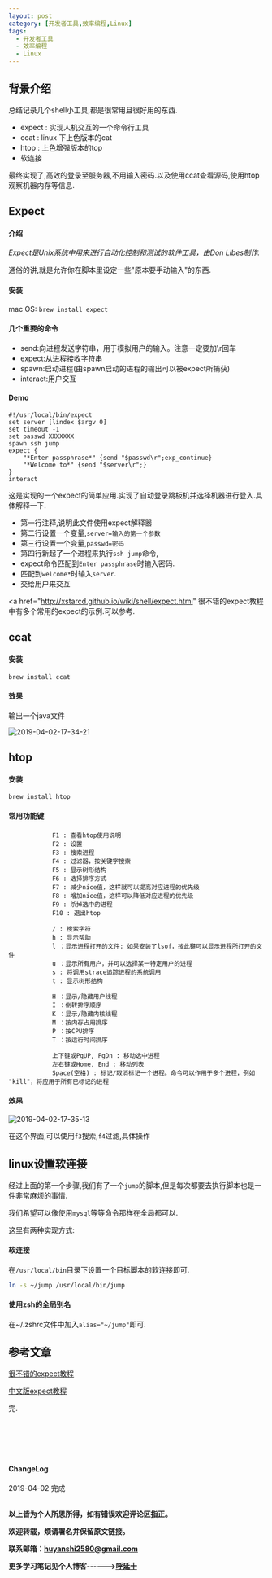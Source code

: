 ```yaml
---
layout: post
category: [开发者工具,效率编程,Linux]
tags:
  - 开发者工具
  - 效率编程
  - Linux
---
```


## 背景介绍

总结记录几个shell小工具,都是很常用且很好用的东西.

* expect : 实现人机交互的一个命令行工具
* ccat : linux 下上色版本的cat
* htop : 上色增强版本的top
* 软连接

最终实现了,高效的登录至服务器,不用输入密码.以及使用ccat查看源码,使用htop观察机器内存等信息.

## Expect

#### 介绍

*Expect是Unix系统中用来进行自动化控制和测试的软件工具，由Don Libes制作.*

通俗的讲,就是允许你在脚本里设定一些"原本要手动输入"的东西.

#### 安装

mac OS: `brew install expect`

#### 几个重要的命令

* send:向进程发送字符串，用于模拟用户的输入。注意一定要加\r回车
* expect:从进程接收字符串
* spawn:启动进程(由spawn启动的进程的输出可以被expect所捕获)
* interact:用户交互

#### Demo

```shell
#!/usr/local/bin/expect
set server [lindex $argv 0]
set timeout -1
set passwd XXXXXXX
spawn ssh jump
expect {
    "*Enter passphrase*" {send "$passwd\r";exp_continue}
    "*Welcome to*" {send "$server\r";}
}
interact
```

这是实现的一个expect的简单应用.实现了自动登录跳板机并选择机器进行登入.具体解释一下.

* 第一行注释,说明此文件使用expect解释器
* 第二行设置一个变量,`server=输入的第一个参数`
* 第三行设置一个变量,`passwd=密码`
* 第四行新起了一个进程来执行`ssh jump`命令,
* expect命令匹配到`Enter passphrase`时输入密码.
* 匹配到`welcome*`时输入`server`.
* 交给用户来交互

<a href="http://xstarcd.github.io/wiki/shell/expect.html" 很不错的expect教程</a> 中有多个常用的expect的示例.可以参考.


## ccat

#### 安装

`brew install ccat`

#### 效果

输出一个java文件

![2019-04-02-17-34-21](http://img.couplecoders.tech/2019-04-02-17-34-21.png)

## htop

#### 安装

`brew install htop`

#### 常用功能键
```
            F1 : 查看htop使用说明
            F2 : 设置
            F3 : 搜索进程
            F4 : 过滤器，按关键字搜索
            F5 : 显示树形结构
            F6 : 选择排序方式
            F7 : 减少nice值，这样就可以提高对应进程的优先级
            F8 : 增加nice值，这样可以降低对应进程的优先级
            F9 : 杀掉选中的进程
            F10 : 退出htop

            / : 搜索字符
            h : 显示帮助
            l ：显示进程打开的文件: 如果安装了lsof，按此键可以显示进程所打开的文件
            u ：显示所有用户，并可以选择某一特定用户的进程
            s : 将调用strace追踪进程的系统调用
            t : 显示树形结构

            H ：显示/隐藏用户线程
            I ：倒转排序顺序
            K ：显示/隐藏内核线程    
            M ：按内存占用排序
            P ：按CPU排序    
            T ：按运行时间排序

            上下键或PgUP, PgDn : 移动选中进程
            左右键或Home, End : 移动列表    
            Space(空格) : 标记/取消标记一个进程。命令可以作用于多个进程，例如 "kill"，将应用于所有已标记的进程
```

#### 效果

![2019-04-02-17-35-13](http://img.couplecoders.tech/2019-04-02-17-35-13.png)

在这个界面,可以使用`f3`搜索,`f4`过滤,具体操作


## linux设置软连接

经过上面的第一个步骤,我们有了一个`jump`的脚本,但是每次都要去执行脚本也是一件非常麻烦的事情.

我们希望可以像使用`mysql`等等命令那样在全局都可以.

这里有两种实现方式:

#### 软连接

在`/usr/local/bin`目录下设置一个目标脚本的软连接即可.

```bash
ln -s ~/jump /usr/local/bin/jump
```

#### 使用zsh的全局别名

在~/.zshrc文件中加入`alias="~/jump"`即可.



## 参考文章

<a href="http://xstarcd.github.io/wiki/shell/expect.html"> 很不错的expect教程</a>

<a href="http://xstarcd.github.io/wiki/shell/expect_handbook.html"> 中文版expect教程</a>


完.

<br>
<br>
<br>
<br>
<h4>ChangeLog</h4>
2019-04-02      完成
<br>
<br>


**以上皆为个人所思所得，如有错误欢迎评论区指正。**

**欢迎转载，烦请署名并保留原文链接。**

**联系邮箱：huyanshi2580@gmail.com**

**更多学习笔记见个人博客------><a href="{{ site.baseurl }}/">呼延十</a>**
